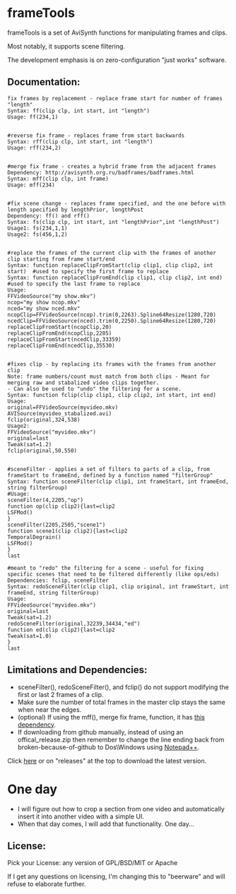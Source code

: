 # frameTools

frameTools is a set of AviSynth functions for manipulating frames and clips.

Most notably, it supports scene filtering.

The development emphasis is on zero-configuration "just works" software.

## Documentation:

```
fix frames by replacement - replace frame start for number of frames "length"
Syntax: ff(clip clp, int start, int "length")
Usage: ff(234,1)


#reverse fix frame - replaces frame from start backwards
Syntax: rff(clip clp, int start, int "length")
Usage: rff(234,2)


#merge fix frame - creates a hybrid frame from the adjacent frames
Dependency: http://avisynth.org.ru/badframes/badframes.html
Syntax: mff(clip clp, int frame)
Usage: mff(234)


#fix scene change - replaces frame specified, and the one before with length specified by lengthPrior, lengthPost
Dependency: ff() and rff()
Syntax: fs(clip clp, int start, int "lengthPrior",int "lengthPost")
Usage1: fs(234,1,1)
Usage2: fs(456,1,2)


#replace the frames of the current clip with the frames of another clip starting from frame start/end
Syntax: function replaceClipFromStart(clip clip1, clip clip2, int start)  #used to specify the first frame to replace
Syntax: function replaceClipFromEnd(clip clip1, clip clip2, int end)    #used to specify the last frame to replace
Usage:
FFVideoSource("my show.mkv")
ncop="my show ncop.mkv"
nced="my show nced.mkv"
ncopClip=FFVideoSource(ncop).trim(0,2263).Spline64Resize(1280,720)
ncedClip=FFVideoSource(nced).trim(0,2250).Spline64Resize(1280,720)
replaceClipFromStart(ncopClip,20)
replaceClipFromEnd(ncopClip,2205)
replaceClipFromStart(ncedClip,33359)
replaceClipFromEnd(ncedClip,35530)


#fixes clip - by replacing its frames with the frames from another clip 
Note: frame numbers/count must match from both clips - Meant for merging raw and stabalized video clips together.
- Can also be used to "undo" the filtering for a scene.
Syntax: function fclip(clip clip1, clip clip2, int start, int end)
Usage:
original=FFVideoSource(myvideo.mkv)
AVISource(myvideo_stabalized.avi)
fclip(original,324,538)
Usage2:
FFVideoSource("myvideo.mkv")
original=last
Tweak(sat=1.2)
fclip(original,50,550)


#sceneFilter - applies a set of filters to parts of a clip, from frameStart to frameEnd, defined by a function named "filterGroup" 
Syntax: function sceneFilter(clip clip1, int frameStart, int frameEnd, string filterGroup)
#Usage:
sceneFilter(4,2205,"op")
function op(clip clip2){last=clip2
LSFMod()
}
sceneFilter(2205,2505,"scene1")
function scene1(clip clip2){last=clip2
TemporalDegrain()
LSFMod()
}
last

#meant to "redo" the filtering for a scene - useful for fixing specific scenes that need to be filtered differently (like ops/eds)
Dependencies: fclip, sceneFilter
Syntax: redoSceneFilter(clip clip1, clip original, int frameStart, int frameEnd, string filterGroup)
Usage: 
FFVideoSource("myvideo.mkv")
original=last
Tweak(sat=1.2)
redoSceneFilter(original,32239,34434,"ed")
function ed(clip clip2){last=clip2
Tweak(sat=1.0)
}
last
```

## Limitations and Dependencies:

* sceneFilter(), redoSceneFilter(), and fclip() do not support modifying the first or last 2 frames of a clip.
* Make sure the number of total frames in the master clip stays the same when near the edges.
* (optional) If using the mff(), merge fix frame, function, it has [this dependency](http://avisynth.org.ru/badframes/badframes.html).
* If downloading from github manually, instead of using an offical_release.zip then remember to change the line ending back from broken-because-of-github to Dos\Windows using [Notepad++](//notepad-plus-plus.org/download).

Click [here](https://github.com/gdiaz384/frameTools/releases) or on "releases" at the top to download the latest version.

# One day

* I will figure out how to crop a section from one video and automatically insert it into another video with a simple UI.
* When that day comes, I will add that functionality. One day...

## License:
Pick your License: any version of GPL/BSD/MIT or Apache

If I get any questions on licensing, I'm changing this to "beerware" and will refuse to elaborate further.
